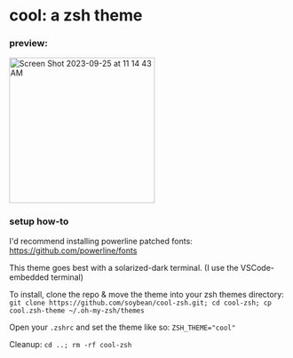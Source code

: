 # cool: a zsh theme

### preview:
<img width="262" alt="Screen Shot 2023-09-25 at 11 14 43 AM" src="https://github.com/soybean/cool-zsh/assets/16643116/b41fd150-8695-4356-8732-e5a29fc5aed5">

### setup how-to
I'd recommend installing powerline patched fonts: https://github.com/powerline/fonts

This theme goes best with a solarized-dark terminal. (I use the VSCode-embedded terminal)

To install, clone the repo & move the theme into your zsh themes directory: 
```git clone https://github.com/soybean/cool-zsh.git; cd cool-zsh; cp cool.zsh-theme ~/.oh-my-zsh/themes```

Open your `.zshrc` and set the theme like so: 
```ZSH_THEME="cool"```

Cleanup:
```cd ..; rm -rf cool-zsh```



